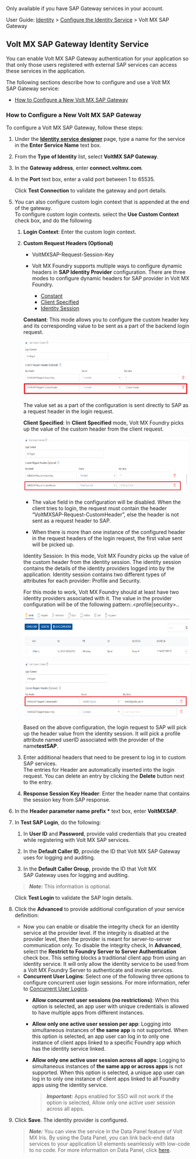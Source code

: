 Only available if you have SAP Gateway services in your account.                              

User Guide: [Identity](Identity.md) > [Configure the Identity Service](ConfigureIdentiryService.md) > Volt MX SAP Gateway

Volt MX  SAP Gateway Identity Service
------------------------------------

You can enable Volt MX SAP Gateway authentication for your application so that only those users registered with external SAP services can access these services in the application.

The following sections describe how to configure and use a Volt MX SAP Gateway service:

*   [How to Configure a New Volt MX SAP Gateway](#how-to-configure-a-new-sap-gateway)

### How to Configure a New Volt MX SAP Gateway

To configure a Volt MX SAP Gateway, follow these steps:

1.  Under the **[**Identity** service designer](ConfigureIdentiryService.md#IdentitySDpage)** page, type a name for the service in the **Enter Service Name** text box.
2.  From the **Type of Identity** list, select **VoltMX SAP Gateway**.
3.  In the **Gateway address**, enter **connect.voltmx.com**_._
    
4.  In the **Port** text box, enter a valid port between 1 to 65535.
    
    Click **Test Connection** to validate the gateway and port details.
    
5.  You can also configure custom login context that is appended at the end of the gateway.  
    To configure custom login contexts. select the **Use Custom Context** check box, and do the following
    
    1.  **Login Context**: Enter the custom login context.
        
    2.  **Custom Request Headers (Optional)**
        *   VoltMXSAP-Request-Session-Key
        *   Volt MX Foundry supports multiple ways to configure dynamic headers in **SAP Identity Provider** configuration. There are three modes to configure dynamic headers for SAP provider in Volt MX Foundry.
            
            *   [Constant](#constant)
            *   [Client Specified](#ClientSpecf)
            *   [Identity Session](#IDSession)
        
        **Constant**: This mode allows you to configure the custom header key and its corresponding value to be sent as a part of the backend login request.
        
        ![](Resources/Images/SAP_Dynamic_Headers_doc1/SAP_Dynamic_Headers_602x149.png)
        
        The value set as a part of the configuration is sent directly to SAP as a request header in the login request.
        
        **Client Specified**: In **Client Specified** mode, Volt MX Foundry picks up the value of the custom header from the client request.
        
        ![](Resources/Images/SAP_Dynamic_Headers_doc1/SAP_Dynamic_Headers_1_601x163.png)
        
        *   The value field in the configuration will be disabled. When the client tries to login, the request must contain the header “VoltMXSAP-Request-CustomHeader”, else the header is not sent as a request header to SAP.
            
        *   When there is more than one instance of the configured header in the request headers of the login request, the first value sent will be picked up.
            
        
        Identity Session: In this mode, Volt MX Foundry picks up the value of the custom header from the identity session. The identity session contains the details of the identity providers logged into by the application. Identity session contains two different types of attributes for each provider: Profile and Security.
        
        For this mode to work, Volt MX Foundry should at least have two identity providers associated with it. The value in the provider configuration will be of the following pattern:<Provider Name>.<profile|security>.<Attribute Name>.
        
        ![](Resources/Images/SAP_Dynamic_Headers_doc1/SAP_Dynamic_Headers_2_602x138.png)
        
        ![](Resources/Images/SAP_Dynamic_Headers_doc1/SAP_Dynamic_Headers_3_601x159.png)
        
        Based on the above configuration, the login request to SAP will pick up the header value from the identity session. It will pick a profile attribute named userID associated with the provider of the name**testSAP**.
        
    3.  Enter additional headers that need to be present to log in to custom SAP services.  
        The entries for Header are automatically inserted into the login request. You can delete an entry by clicking the **Delete** button next to the entry.
        
    4.  **Response Session Key Header**: Enter the header name that contains the session key from SAP response.
6.  In the **Header parameter name prefix \*** text box, enter **VoltMXSAP**.
    
7.  In **Test SAP Login**, do the following:
    
    1.  In **User ID** and **Password**, provide valid credentials that you created while registering with Volt MX SAP services.
        
    2.  In the **Default Caller ID**, provide the ID that Volt MX SAP Gateway uses for logging and auditing.
    3.  In the **Default Caller Group**, provide the ID that Volt MX SAP Gateway uses for logging and auditing.
    
    > **_Note:_** This information is optional.
    
    Click **Test Login** to validate the SAP login details.
    
8.  Click the **Advanced** to provide additional configuration of your service definition:
    *   Now you can enable or disable the integrity check for an identity service at the provider level. If the integrity is disabled at the provider level, then the provider is meant for server-to-server communication only. To disable the integrity check, In **Advanced**, select the **Restrict to Foundry Server to Server Authentication** check box. This setting blocks a traditional client app from using an identity service. It will only allow the identity service to be used from a Volt MX Foundry Server to authenticate and invoke services.
    *   **Concurrent User Logins**: Select one of the following three options to configure concurrent user login sessions. For more information, refer to [Concurrent User Logins](ConcurrentUserLogins.md).
        *   **Allow concurrent user sessions (no restrictions)**: When this option is selected, an app user with unique credentials is allowed to have multiple apps from different instances.
        *   **Allow only one active user session per app**: Logging into simultaneous instances of **the same app** is not supported. When this option is selected, an app user can log in to only one instance of client apps linked to a specific Foundry app which has the identity service linked.  
            
        *   **Allow only one active user session across all apps**: Logging to simultaneous instances of **the same app or across apps** is not supported. When this option is selected, a unique app user can log in to only one instance of client apps linked to all Foundry apps using the identity service.  
            
            > **_Important:_** Apps enabled for SSO will not work if the option is selected, Allow only one active user session across all apps.
            
9.  Click **Save**. The identity provider is configured.
    
    > **_Note:_** You can view the service in the Data Panel feature of Volt MX Iris. By using the Data Panel, you can link back-end data services to your application UI elements seamlessly with low-code to no code. For more information on Data Panel, click [here](../../../Iris/iris_user_guide/Content/DataPanel.md#top).
